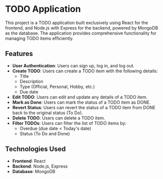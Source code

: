# TODO Application

This project is a TODO application built exclusively using React for the frontend, and Node.js with Express for the backend, powered by MongoDB as the database. The application provides comprehensive functionality for managing TODO items efficiently.

## Features

- **User Authentication**: Users can sign up, log in, and log out.
- **Create TODO**: Users can create a TODO item with the following details:
  - Title
  - Description
  - Type (Official, Personal, Hobby, etc.)
  - Due date
- **Edit TODO**: Users can edit and update any details of a TODO item.
- **Mark as Done**: Users can mark the status of a TODO item as DONE.
- **Revert Status**: Users can revert the status of a TODO item from DONE back to the original status (To Do).
- **Delete TODO**: Users can delete a TODO item.
- **Filter TODOs**: Users can filter the list of TODO items by:
  - Overdue (due date < Today's date)
  - Status (To Do and Done)

## Technologies Used

- **Frontend**: React
- **Backend**: Node.js, Express
- **Database**: MongoDB